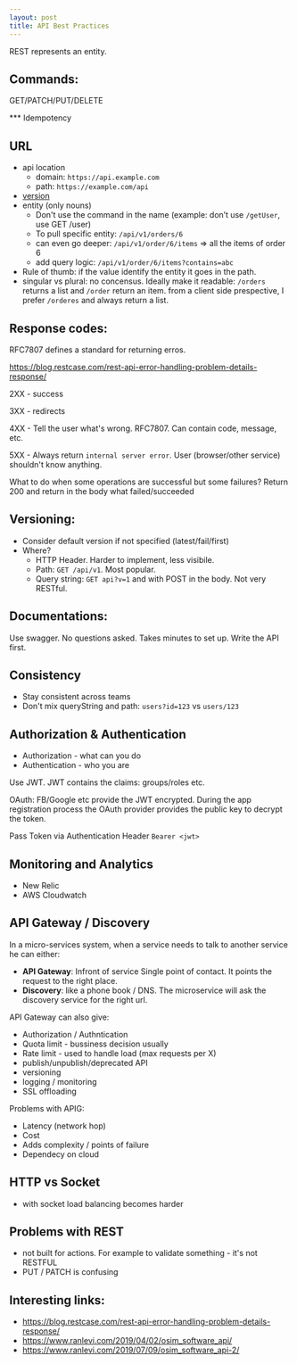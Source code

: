 ```yaml
---
layout: post
title: API Best Practices
---
```


REST represents an entity.

## Commands: 

GET/PATCH/PUT/DELETE 

*** Idempotency 

## URL

- api location
  - domain: `https://api.example.com`
  - path: `https://example.com/api`
- [version](https://gist.github.com/ron23/22137095cd3f04cd89f6c75d313202af#versioning)
- entity (only nouns)
  - Don't use the command in the name (example: don’t use `/getUser`, use GET /user)
  - To pull specific entity: `/api/v1/orders/6`
  - can even go deeper: `/api/v1/order/6/items` => all the items of order 6
  - add query logic: `/api/v1/order/6/items?contains=abc`
- Rule of thumb: if the value identify the entity it goes in the path. 
- singular vs plural: no concensus. Ideally make it readable: `/orders` returns a list and `/order` return an item. 
from a client side prespective, I prefer `/orderes` and always return a list.

## Response codes:
RFC7807 defines a standard for returning erros.

https://blog.restcase.com/rest-api-error-handling-problem-details-response/

2XX - success

3XX - redirects

4XX - Tell the user what's wrong. RFC7807. Can contain code, message, etc.

5XX - Always return `internal server error`. User (browser/other service) shouldn't know anything.

What to do when some operations are successful but some failures?
Return 200 and return in the body what failed/succeeded

## Versioning: 
- Consider default version if not specified (latest/fail/first)
- Where?
  - HTTP Header. Harder to implement, less visibile.
  - Path: `GET /api/v1`. Most popular.
  - Query string: `GET api?v=1` and with POST in the body. Not very RESTful.
  
## Documentations: 
Use swagger. No questions asked. Takes minutes to set up. Write the API first.

## Consistency
- Stay consistent across teams
- Don't mix queryString and path: `users?id=123` vs `users/123`

## Authorization & Authentication
- Authorization - what can you do
- Authentication - who you are

Use JWT. JWT contains the claims: groups/roles etc.

OAuth: FB/Google etc provide the JWT encrypted. During the app registration process the OAuth provider provides the public key to decrypt the token.

Pass Token via Authentication Header `Bearer <jwt>`

## Monitoring and Analytics
- New Relic
- AWS Cloudwatch

## API Gateway / Discovery
In a micro-services system, when a service needs to talk to another service he can either:
- **API Gateway**: Infront of service Single point of contact. It points the request to the right place.
- **Discovery**: like a phone book / DNS. The microservice will ask the discovery service for the right url.

API Gateway can also give:
  - Authorization / Authntication
  - Quota limit - bussiness decision usually
  - Rate limit - used to handle load (max requests per X) 
  - publish/unpublish/deprecated API
  - versioning
  - logging / monitoring
  - SSL offloading 
 
Problems with APIG:
  - Latency (network hop)
  - Cost
  - Adds complexity / points of failure
  - Dependecy on cloud

## HTTP vs Socket
- with socket load balancing becomes harder

## Problems with REST
- not built for actions. For example to validate something - it's not RESTFUL
- PUT / PATCH is confusing
 
## Interesting links:
- https://blog.restcase.com/rest-api-error-handling-problem-details-response/
- https://www.ranlevi.com/2019/04/02/osim_software_api/
- https://www.ranlevi.com/2019/07/09/osim_software_api-2/ 
